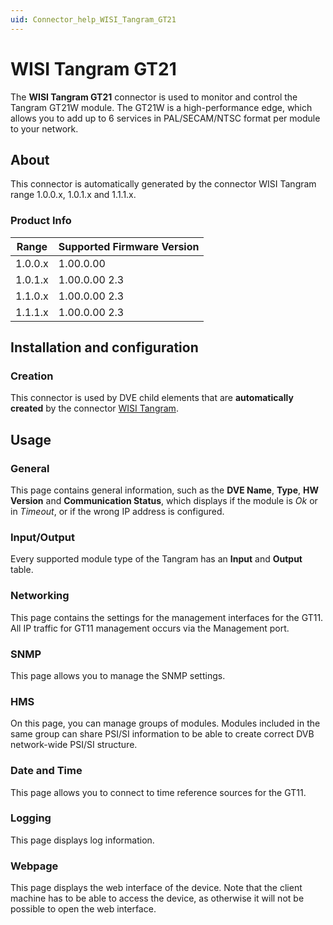 ```yaml
---
uid: Connector_help_WISI_Tangram_GT21
---
```


# WISI Tangram GT21

The **WISI Tangram GT21** connector is used to monitor and control the Tangram GT21W module. The GT21W is a high-performance edge, which allows you to add up to 6 services in PAL/SECAM/NTSC format per module to your network.

## About

This connector is automatically generated by the connector WISI Tangram range 1.0.0.x, 1.0.1.x and 1.1.1.x.

### Product Info

| Range | Supported Firmware Version |
|------------------|-----------------------------|
| 1.0.0.x          | 1.00.0.00                   |
| 1.0.1.x          | 1.00.0.00 2.3               |
| 1.1.0.x          | 1.00.0.00 2.3               |
| 1.1.1.x          | 1.00.0.00 2.3               |

## Installation and configuration

### Creation

This connector is used by DVE child elements that are **automatically created** by the connector [WISI Tangram](xref:Connector_help_WISI_Tangram).

## Usage

### General

This page contains general information, such as the **DVE Name**, **Type**, **HW Version** and **Communication Status**, which displays if the module is *Ok* or in *Timeout*, or if the wrong IP address is configured.

### Input/Output

Every supported module type of the Tangram has an **Input** and **Output** table.

### Networking

This page contains the settings for the management interfaces for the GT11. All IP traffic for GT11 management occurs via the Management port.

### SNMP

This page allows you to manage the SNMP settings.

### HMS

On this page, you can manage groups of modules. Modules included in the same group can share PSI/SI information to be able to create correct DVB network-wide PSI/SI structure.

### Date and Time

This page allows you to connect to time reference sources for the GT11.

### Logging

This page displays log information.

### Webpage

This page displays the web interface of the device. Note that the client machine has to be able to access the device, as otherwise it will not be possible to open the web interface.
